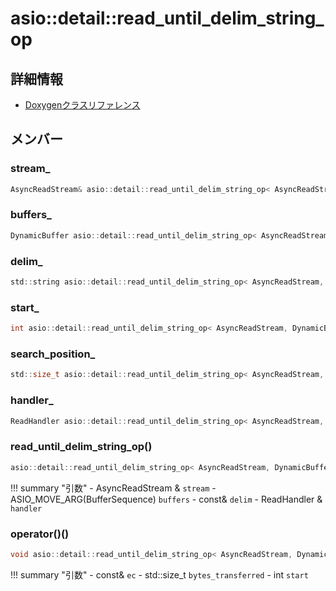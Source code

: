 # asio::detail::read_until_delim_string_op



## 詳細情報

- [Doxygenクラスリファレンス](https://lang-ship.com/reference/ESP32/latest/classasio_1_1detail_1_1read__until__delim__string__op.html)

## メンバー

###  stream_

```c
AsyncReadStream& asio::detail::read_until_delim_string_op< AsyncReadStream, DynamicBuffer, ReadHandler >::stream_
```


###  buffers_

```c
DynamicBuffer asio::detail::read_until_delim_string_op< AsyncReadStream, DynamicBuffer, ReadHandler >::buffers_
```


###  delim_

```c
std::string asio::detail::read_until_delim_string_op< AsyncReadStream, DynamicBuffer, ReadHandler >::delim_
```


###  start_

```c
int asio::detail::read_until_delim_string_op< AsyncReadStream, DynamicBuffer, ReadHandler >::start_
```


###  search_position_

```c
std::size_t asio::detail::read_until_delim_string_op< AsyncReadStream, DynamicBuffer, ReadHandler >::search_position_
```


###  handler_

```c
ReadHandler asio::detail::read_until_delim_string_op< AsyncReadStream, DynamicBuffer, ReadHandler >::handler_
```


### read_until_delim_string_op()



```c
asio::detail::read_until_delim_string_op< AsyncReadStream, DynamicBuffer, ReadHandler >::read_until_delim_string_op(AsyncReadStream &stream, ASIO_MOVE_ARG(BufferSequence) buffers, const std::string &delim, ReadHandler &handler)
```

!!! summary "引数"
	- AsyncReadStream & `stream` 
	- ASIO_MOVE_ARG(BufferSequence) `buffers` 
	- const& `delim` 
	- ReadHandler & `handler` 



### operator()()



```c
void asio::detail::read_until_delim_string_op< AsyncReadStream, DynamicBuffer, ReadHandler >::operator()(const asio::error_code &ec, std::size_t bytes_transferred, int start=0)
```

!!! summary "引数"
	- const& `ec` 
	- std::size_t `bytes_transferred` 
	- int `start` 



